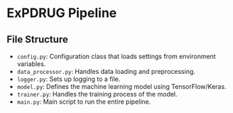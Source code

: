 # ExPDRUG Pipeline



## File Structure

- `config.py`: Configuration class that loads settings from environment variables.
- `data_processor.py`: Handles data loading and preprocessing.
- `logger.py`: Sets up logging to a file.
- `model.py`: Defines the machine learning model using TensorFlow/Keras.
- `trainer.py`: Handles the training process of the model.
- `main.py`: Main script to run the entire pipeline.
